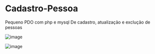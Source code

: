 # Cadastro-Pessoa

Pequeno PDO com php e mysql
De cadastro, atualização e exclução de pessoas
 
![image](https://github.com/Davi-D-Lucca/Cadastro-Pessoa/assets/166071718/406e93e8-0779-428d-8cf8-4de570233860)

![image](https://github.com/Davi-D-Lucca/Cadastro-Pessoa/assets/166071718/8c40e9aa-e49d-4a09-b814-a818b6f90e5e)

